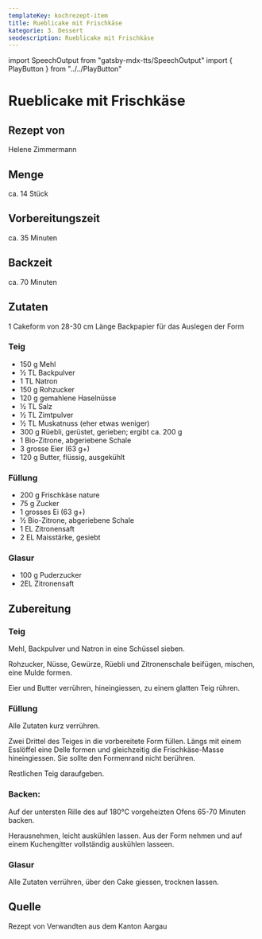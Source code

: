 ```yaml
---
templateKey: kochrezept-item
title: Rueblicake mit Frischkäse
kategorie: 3. Dessert
seodescription: Rueblicake mit Frischkäse
---
```

import SpeechOutput from "gatsby-mdx-tts/SpeechOutput"
import { PlayButton } from "../../PlayButton"

<SpeechOutput id="kochrezept-martina-schweizer" customPlayButton={PlayButton}>

# Rueblicake mit Frischkäse

## Rezept von
Helene Zimmermann

## Menge

ca. 14 Stück

## Vorbereitungszeit
ca. 35 Minuten

## Backzeit
ca. 70 Minuten

## Zutaten
1 Cakeform von 28-30 cm Länge 
Backpapier für das Auslegen der Form 

### Teig 
- 150 g Mehl
- ½ TL Backpulver
- 1 TL Natron
- 150 g Rohzucker
- 120 g gemahlene Haselnüsse
- ½ TL Salz
- ½ TL Zimtpulver 
- ½ TL Muskatnuss (eher etwas weniger)
- 300 g Rüebli, gerüstet, gerieben; ergibt ca. 200 g 
- 1 Bio-Zitrone, abgeriebene Schale 
- 3 grosse Eier (63 g+) 
- 120 g Butter, flüssig, ausgekühlt 

### Füllung 
- 200 g Frischkäse nature 
- 75 g Zucker 
- 1 grosses Ei (63 g+) 
- ½ Bio-Zitrone, abgeriebene Schale
- 1 EL Zitronensaft 
- 2 EL Maisstärke, gesiebt 

### Glasur  
- 100 g Puderzucker 
- 2EL Zitronensaft


## Zubereitung
### Teig 
Mehl, Backpulver und Natron in eine Schüssel sieben. 

Rohzucker, Nüsse, Gewürze, Rüebli und Zitronenschale beifügen, mischen, eine Mulde formen. 

Eier und Butter verrühren, hineingiessen, zu einem glatten Teig rühren. 

### Füllung
Alle Zutaten kurz verrühren. 

Zwei Drittel des Teiges in die vorbereitete Form füllen. Längs mit einem Esslöffel eine Delle formen und gleichzeitig die Frischkäse-Masse hineingiessen. Sie sollte den Formenrand nicht berühren. 

Restlichen Teig daraufgeben. 

### Backen: 
Auf der untersten Rille des auf 180°C vorgeheizten Ofens 65-70 Minuten backen. 

Herausnehmen, leicht auskühlen lassen. Aus der Form nehmen und auf einem Kuchengitter vollständig auskühlen lasseen. 

### Glasur 
Alle Zutaten verrühren, über den Cake giessen, trocknen lassen. 

## Quelle
Rezept von Verwandten aus dem Kanton Aargau 

</SpeechOutput>